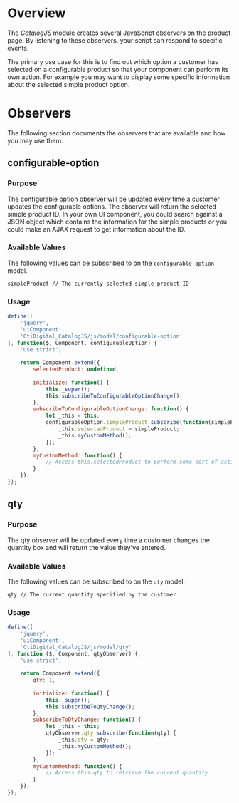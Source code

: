 # Overview

The _CatalogJS_ module creates several JavaScript observers on the product page. By listening to these observers, your script can respond to specific events.

The primary use case for this is to find out which option a customer has selected on a configurable product so that your component can perform its own action. For example you may want to display some specific information about the selected simple product option.

# Observers

The following section documents the observers that are available and how you may use them.

## configurable-option

### Purpose

The configurable option observer will be updated every time a customer updates the configurable options. The observer will return the selected simple product ID. In your own UI component, you could search against a JSON object which contains the information for the simple products or you could make an AJAX request to get information about the ID.

### Available Values

The following values can be subscribed to on the `configurable-option` model.

```
simpleProduct // The currently selected simple product ID
```

### Usage

```javascript
define([
    'jquery',
    'uiComponent',
    'CtiDigital_CatalogJS/js/model/configurable-option'
], function($, Component, configurableOption) {
    'use strict';
    
    return Component.extend({
        selectedProduct: undefined,
        
        initialize: function() {
            this._super();
            this.subscribeToConfigurableOptionChange();
        },
        subscribeToConfigurableOptionChange: function() {
            let _this = this;
            configurableOption.simpleProduct.subscribe(function(simpleProduct) {
                _this.selectedProduct = simpleProduct;
                _this.myCustomMethod();
            });
        },
        myCustomMethod: function() {
            // Access this.selectedProduct to perform some sort of action
        }
    });
});
```

## qty

### Purpose

The qty observer will be updated every time a customer changes the quantity box and will return the value they've entered.

### Available Values

The following values can be subscribed to on the `qty` model.

```
qty // The current quantity specified by the customer
```

### Usage

```javascript
define([
    'jquery',
    'uiComponent',
    'CtiDigital_CatalogJS/js/model/qty'
], function ($, Component, qtyObserver) {
    'use strict';
    
    return Component.extend({
        qty: 1,
        
        initialize: function() {
            this._super();
            this.subscribeToQtyChange();
        },
        subscribeToQtyChange: function() {
            let _this = this;
            qtyObserver.qty.subscribe(function(qty) {
                _this.qty = qty;
                _this.myCustomMethod();
            });
        },
        myCustomMethod: function() {
            // Access this.qty to retrieve the current quantity
        }
    });
});
```
